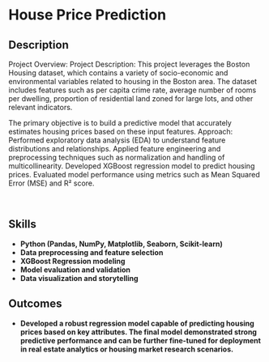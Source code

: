 <h1>House Price Prediction</h1>



<h2>Description</h2>
Project Overview:
Project Description:
This project leverages the Boston Housing dataset, which contains a variety of socio-economic and environmental variables related to housing in the Boston area. The dataset includes features such as per capita crime rate, average number of rooms per dwelling, proportion of residential land zoned for large lots, and other relevant indicators.

The primary objective is to build a predictive model that accurately estimates housing prices based on these input features.
Approach:
Performed exploratory data analysis (EDA) to understand feature distributions and relationships.
Applied feature engineering and preprocessing techniques such as normalization and handling of multicollinearity.
Developed XGBoost regression model to predict housing prices.
Evaluated model performance using metrics such as Mean Squared Error (MSE) and R² score.

<br />


<h2>Skills </h2>

- <b>Python (Pandas, NumPy, Matplotlib, Seaborn, Scikit-learn)</b> 
- <b>Data preprocessing and feature selection</b>
- <b>XGBoost Regression modeling</b>
- <b>Model evaluation and validation</b>
- <b>Data visualization and storytelling</b>

<h2>Outcomes </h2>

- <b>Developed a robust regression model capable of predicting housing prices based on key attributes. The final model demonstrated strong predictive performance and can be further fine-tuned for deployment in real estate analytics or housing market research scenarios.</b> 
